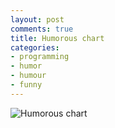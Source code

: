 ```yaml
---
layout: post
comments: true
title: Humorous chart
categories:
- programming
- humor
- humour
- funny
---
```


![Humorous chart](/images/blog/humorous_chart.jpg)
